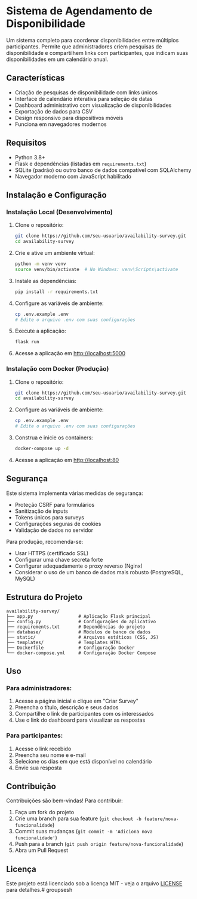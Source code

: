 # Sistema de Agendamento de Disponibilidade

Um sistema completo para coordenar disponibilidades entre múltiplos participantes. Permite que administradores criem pesquisas de disponibilidade e compartilhem links com participantes, que indicam suas disponibilidades em um calendário anual.

## Características

- Criação de pesquisas de disponibilidade com links únicos
- Interface de calendário interativa para seleção de datas
- Dashboard administrativo com visualização de disponibilidades
- Exportação de dados para CSV
- Design responsivo para dispositivos móveis
- Funciona em navegadores modernos

## Requisitos

- Python 3.8+
- Flask e dependências (listadas em `requirements.txt`)
- SQLite (padrão) ou outro banco de dados compatível com SQLAlchemy
- Navegador moderno com JavaScript habilitado

## Instalação e Configuração

### Instalação Local (Desenvolvimento)

1. Clone o repositório:
   ```bash
   git clone https://github.com/seu-usuario/availability-survey.git
   cd availability-survey
   ```

2. Crie e ative um ambiente virtual:
   ```bash
   python -m venv venv
   source venv/bin/activate  # No Windows: venv\Scripts\activate
   ```

3. Instale as dependências:
   ```bash
   pip install -r requirements.txt
   ```

4. Configure as variáveis de ambiente:
   ```bash
   cp .env.example .env
   # Edite o arquivo .env com suas configurações
   ```

5. Execute a aplicação:
   ```bash
   flask run
   ```

6. Acesse a aplicação em [http://localhost:5000](http://localhost:5000)

### Instalação com Docker (Produção)

1. Clone o repositório:
   ```bash
   git clone https://github.com/seu-usuario/availability-survey.git
   cd availability-survey
   ```

2. Configure as variáveis de ambiente:
   ```bash
   cp .env.example .env
   # Edite o arquivo .env com suas configurações
   ```

3. Construa e inicie os containers:
   ```bash
   docker-compose up -d
   ```

4. Acesse a aplicação em [http://localhost:80](http://localhost:80)

## Segurança

Este sistema implementa várias medidas de segurança:

- Proteção CSRF para formulários
- Sanitização de inputs
- Tokens únicos para surveys
- Configurações seguras de cookies
- Validação de dados no servidor

Para produção, recomenda-se:
- Usar HTTPS (certificado SSL)
- Configurar uma chave secreta forte
- Configurar adequadamente o proxy reverso (Nginx)
- Considerar o uso de um banco de dados mais robusto (PostgreSQL, MySQL)

## Estrutura do Projeto

```
availability-survey/
├── app.py                 # Aplicação Flask principal
├── config.py              # Configurações do aplicativo
├── requirements.txt       # Dependências do projeto
├── database/              # Módulos de banco de dados
├── static/                # Arquivos estáticos (CSS, JS)
├── templates/             # Templates HTML
├── Dockerfile             # Configuração Docker
└── docker-compose.yml     # Configuração Docker Compose
```

## Uso

### Para administradores:

1. Acesse a página inicial e clique em "Criar Survey"
2. Preencha o título, descrição e seus dados
3. Compartilhe o link de participantes com os interessados
4. Use o link do dashboard para visualizar as respostas

### Para participantes:

1. Acesse o link recebido
2. Preencha seu nome e e-mail
3. Selecione os dias em que está disponível no calendário
4. Envie sua resposta

## Contribuição

Contribuições são bem-vindas! Para contribuir:

1. Faça um fork do projeto
2. Crie uma branch para sua feature (`git checkout -b feature/nova-funcionalidade`)
3. Commit suas mudanças (`git commit -m 'Adiciona nova funcionalidade'`)
4. Push para a branch (`git push origin feature/nova-funcionalidade`)
5. Abra um Pull Request

## Licença

Este projeto está licenciado sob a licença MIT - veja o arquivo [LICENSE](LICENSE) para detalhes.# groupsesh
